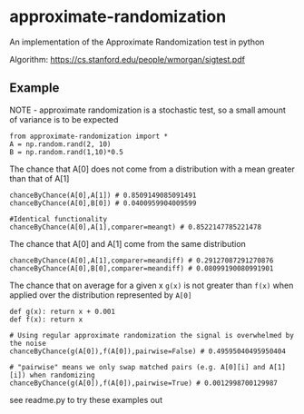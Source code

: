 # approximate-randomization
An implementation of the Approximate Randomization test in python

Algorithm: https://cs.stanford.edu/people/wmorgan/sigtest.pdf

## Example
NOTE - approximate randomization is a stochastic test, so a small amount of variance is to be expected
```
from approximate-randomization import *
A = np.random.rand(2, 10)
B = np.random.rand(1,10)*0.5
```
The chance that A[0] does not come from a distribution with a mean greater than that of A[1]


```
chanceByChance(A[0],A[1]) # 0.8509149085091491
chanceByChance(A[0],B[0]) # 0.0400959904009599

#Identical functionality
chanceByChance(A[0],A[1],comparer=meangt) # 0.8522147785221478
```

The chance that A[0] and A[1] come from the same distribution
```
chanceByChance(A[0],A[1],comparer=meandiff) # 0.29127087291270876
chanceByChance(A[0],B[0],comparer=meandiff) # 0.08099190080991901
```

The chance that on average for a given x `g(x)` is not greater than `f(x)`
when applied over the distribution represented by `A[0]`
```
def g(x): return x + 0.001
def f(x): return x

# Using regular approximate randomization the signal is overwhelmed by the noise
chanceByChance(g(A[0]),f(A[0]),pairwise=False) # 0.49595040495950404

# "pairwise" means we only swap matched pairs (e.g. A[0][i] and A[1][i]) when randomizing
chanceByChance(g(A[0]),f(A[0]),pairwise=True) # 0.0012998700129987
```


see readme.py to try these examples out

